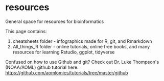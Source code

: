 # resources
General space for resources for bioinformatics 

This page contains:

1) cheatsheets folder - infographics made for R, git, and Rmarkdown
2) All_things_R folder - online tutorials, online free books, and many resources for learning Rstudio, ggplot, tidyverse





Confused on how to use Github and git? Check out Dr. Luke Thompson's (NOAA/AOML) github tutorial here: https://github.com/aomlomics/tutorials/tree/master/github
